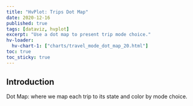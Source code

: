 ```yaml
---
title: "HvPlot: Trips Dot Map"
date: 2020-12-16
published: true
tags: [dataviz, hvplot]
excerpt: "Use a dot map to present trip mode choice."
hv-loader:
  hv-chart-1: ["charts/travel_mode_dot_map_20.html"]
toc: true
toc_sticky: true
---
```

## Introduction
Dot Map: where we map each trip to its state and color by mode choice.
<div id="hv-chart-1"></div>